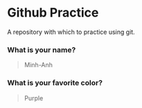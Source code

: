 # Github Practice

A repository with which to practice using git.

### What is your name?

> Minh-Anh


### What is your favorite color?

> Purple